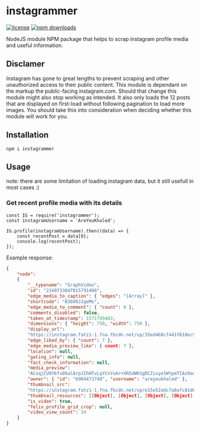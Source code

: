 # instagrammer

[![license](https://img.shields.io/github/license/khaledalam/instagrammer.svg)](LICENSE)
[![npm downloads](https://img.shields.io/npm/dt/instagrammer.svg)](https://www.npmjs.com/package/instagrammer)


NodeJS module NPM package that helps to scrap instagram profile media and useful information.

## Disclamer

Instagram has gone to great lengths to prevent scraping and other unauthorized access to their public content. This module is dependant on the markup the public-facing instagram.com. Should that change this module might also stop working as intended. It also only loads the 12 posts that are displayed on first-load without following pagination to load more images. You should take this into consideration when deciding whether this module will work for you.


## Installation
`npm i instagrammer`

## Usage
note: there are some limitation of loading instagram data, but it still usefull in most cases :)

### Get recent profile media with its details
```
const IG = require('instagrammer');
const instagramUsername = 'AreYouKhaled';

IG.profile(instagramUsername).then((data) => {
    const recentPost = data[0];
    console.log(recentPost);
});
```

Example response:

```json
{
    "node":
    {
        "__typename": "GraphVideo",
        "id": "2160733047815791400",
        "edge_media_to_caption": { "edges": "[Array]" },
        "shortcode": "B38d0JJgeMo",
        "edge_media_to_comment": { "count": 0 },
        "comments_disabled": false,
        "taken_at_timestamp": 1571799483,
        "dimensions": { "height": 750, "width": 750 },
        "display_url":
        "https://instagram.fatz1-1.fna.fbcdn.net/vp/35ed460cf441f618ec9589d603dcc5ac/5DBC99DD/t51.2885-15/e35/71189504_708246012991109_3770380438181940072_n.jpg?_nc_ht=instagram.fatz1-1.fna.fbcdn.net&_nc_cat=105",
        "edge_liked_by": { "count": 7 },
        "edge_media_preview_like": { count: 7 },
        "location": null,
        "gating_info": null,
        "fact_check_information": null,
        "media_preview":
        "ACoqjCU9Y6fx09alArpJIhHTvLqYCnYoAr+XR5dWKSgDCZixyetWYpmTIAz9ao55qUHnis7lF9J2Xr78U5bo555HoKpLJ16HPr/SlDAZp3AvG69vrUZvQD0qoGpN1O4FUHmng1COv41IOprMZIDS55pi0poEOBozTR0H0opgf//Z",
        "owner": { "id": "6904471740", "username": "areyoukhaled" },
        "thumbnail_src":
        "https://instagram.fatz1-1.fna.fbcdn.net/vp/e15e52adc7a8afc81d6678e072244509/5DBCAA38/t51.2885-15/sh0.08/e35/s640x640/71189504_708246012991109_3770380438181940072_n.jpg?_nc_ht=instagram.fatz1-1.fna.fbcdn.net&_nc_cat=105",
        "thumbnail_resources": [[Object], [Object], [Object], [Object], [Object]],
        "is_video": true,
        "felix_profile_grid_crop": null,
        "video_view_count": 34
    }
}
```

